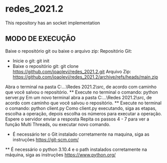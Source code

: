 # redes_2021.2
This repository has an socket implementation

## MODO DE EXECUÇÃO
Baixe o repositório git ou baixe o arquivo zip:
Repositório Git:
* Inicie o git: git init
* Baixe o repositório git: 
git clone https://github.com/joaolevi/redes_2021.2.git
	Arquivo Zip:
https://github.com/joaolevi/redes_2021.2/archive/refs/heads/main.zip
	
Abra o terminal na pasta C:\...\Redes 2021.2\src, de acordo com caminho que você salvou o repositório.
** Execute no terminal o comando: python server.py
Em um novo terminal abra a pasta C:\...\Redes 2021.2\src,  de acordo com caminho que você salvou o repositório.
** Execute no terminal o comando: python client.py 
Como client.py executando, siga as etapas, escolha a operação, depois escolha os números para executar a operação.
Espere o servidor enviar a resposta
Repita os passos 4 - 7 para ver a função Multi Threads, ou executar novo comando.

* É necessário ter o Git instalado corretamente na maquina, siga as instruções https://git-scm.com/

** É necessário o python 3.10.4 e o path  instalados corretamente na máquina, siga as instruções https://www.python.org/

